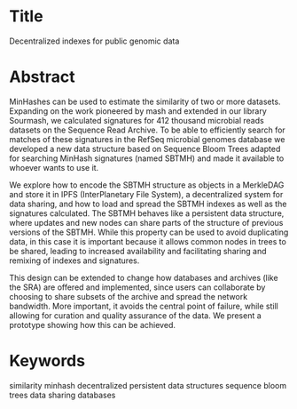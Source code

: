 <!-- https://easychair.org/conferences/?conf=recomb2017 -->

# Title

Decentralized indexes for public genomic data

# Abstract

MinHashes can be used to estimate the similarity of two or more datasets. Expanding on the work pioneered by mash and extended in our library Sourmash, we calculated signatures for 412 thousand microbial reads datasets on the Sequence Read Archive. To be able to efficiently search for matches of these signatures in the RefSeq microbial genomes database we developed a new data structure based on Sequence Bloom Trees adapted for searching MinHash signatures (named SBTMH) and made it available to whoever wants to use it.

We explore how to encode the SBTMH structure as objects in a MerkleDAG and store it in IPFS (InterPlanetary File System), a decentralized system for data sharing, and how to load and spread the SBTMH indexes as well as the signatures calculated. The SBTMH behaves like a persistent data structure, where updates and new nodes can share parts of the structure of previous versions of the SBTMH. While this property can be used to avoid duplicating data, in this case it is important because it allows common nodes in trees to be shared, leading to increased availability and facilitating sharing and remixing of indexes and signatures.

This design can be extended to change how databases and archives (like the SRA) are offered and implemented, since users can collaborate by choosing to share subsets of the archive and spread the network bandwidth. More important, it avoids the central point of failure, while still allowing for curation and quality assurance of the data. We present a prototype showing how this can be achieved.

# Keywords

similarity
minhash
decentralized
persistent data structures
sequence bloom trees
data sharing
databases
